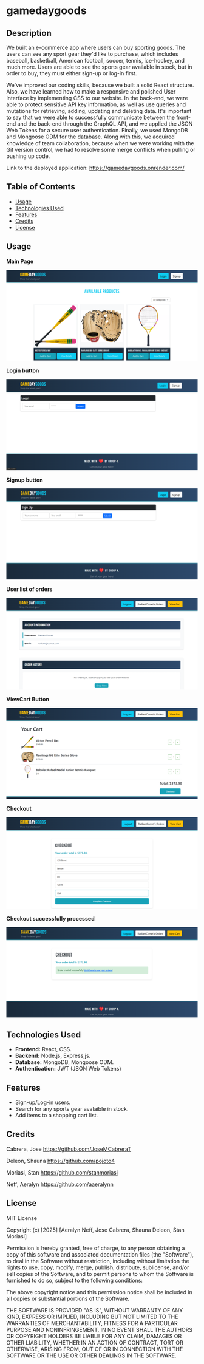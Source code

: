 # gamedaygoods

## Description

We built an e-commerce app where users can buy sporting goods.
The users can see any sport gear they'd like to purchase, which includes baseball, basketball, American football, soccer, tennis, ice-hockey, and much more.
Users are able to see the sports gear available in stock, but in order to buy, they must either sign-up or log-in first.

We've improved our coding skills, because we built a solid React structure. Also, we have learned how to make a responsive and polished User Interface by implementing CSS to our website. In the back-end, we were able to protect sensitive API key information, as well as use queries and mutations for retrieving, adding, updating and deleting data. It's important to say that we were able to successfully communicate between the front-end and the back-end through the GraphQL API, and we applied the JSON Web Tokens
for a secure user authentication. Finally, we used MongoDB and Mongoose ODM for the database.
Along with this, we acquired knowledge of team collaboration, because when we were working with the Git version control, we had to resolve
some merge conflicts when pulling or pushing up code.

Link to the deployed application: https://gamedaygoods.onrender.com/

## Table of Contents

- [Usage](#usage)
- [Technologies Used](#technologiesused)
- [Features](#features)
- [Credits](#credits)
- [License](#license)

## Usage

**Main Page**

![alt text](./assets/images/MainPage.png)

**Login button**

![alt text](./assets/images/LogIn.png)

**Signup button**

![alt text](./assets/images/SignUp.png)

**User list of orders**

![alt text](./assets/images/UsersOrders.png)

**ViewCart Button**

![alt text](./assets/images/ViewCart.png)

**Checkout**

![alt text](./assets/images/Checkout.png)

**Checkout successfully processed**

![alt text](./assets/images/SuccessfullCheckout.png)

## Technologies Used

- **Frontend:** React, CSS.
- **Backend:** Node.js, Express,js.
- **Database:** MongoDB, Mongoose ODM.
- **Authentication:** JWT (JSON Web Tokens)

## Features

- Sign-up/Log-in users.
- Search for any sports gear avalaible in stock.
- Add items to a shopping cart list.

## Credits

Cabrera, Jose https://github.com/JoseMCabreraT

Deleon, Shauna https://github.com/pojoto4

Moriasi, Stan https://github.com/stanmoriasi

Neff, Aeralyn https://github.com/aaeralynn

## License

MIT License

Copyright (c) [2025] [Aeralyn Neff, Jose Cabrera, Shauna Deleon, Stan Moriasi]

Permission is hereby granted, free of charge, to any person obtaining a copy
of this software and associated documentation files (the "Software"), to deal
in the Software without restriction, including without limitation the rights
to use, copy, modify, merge, publish, distribute, sublicense, and/or sell
copies of the Software, and to permit persons to whom the Software is
furnished to do so, subject to the following conditions:

The above copyright notice and this permission notice shall be included in all
copies or substantial portions of the Software.

THE SOFTWARE IS PROVIDED "AS IS", WITHOUT WARRANTY OF ANY KIND, EXPRESS OR
IMPLIED, INCLUDING BUT NOT LIMITED TO THE WARRANTIES OF MERCHANTABILITY,
FITNESS FOR A PARTICULAR PURPOSE AND NONINFRINGEMENT. IN NO EVENT SHALL THE
AUTHORS OR COPYRIGHT HOLDERS BE LIABLE FOR ANY CLAIM, DAMAGES OR OTHER
LIABILITY, WHETHER IN AN ACTION OF CONTRACT, TORT OR OTHERWISE, ARISING FROM,
OUT OF OR IN CONNECTION WITH THE SOFTWARE OR THE USE OR OTHER DEALINGS IN THE
SOFTWARE.
